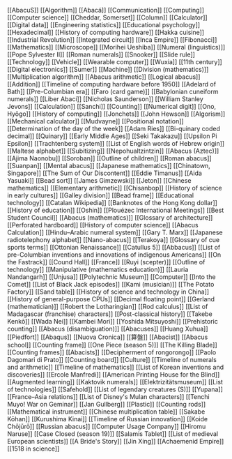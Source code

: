 [[AbacuS]]
[[Algorithm]]
[[Abacá]]
[[Communication]]
[[Computing]]
[[Computer science]]
[[Cheddar, Somerset]]
[[Column]]
[[Calculator]]
[[Digital data]]
[[Engineering statistics]]
[[Educational psychology]]
[[Hexadecimal]]
[[History of computing hardware]]
[[Hakka cuisine]]
[[Industrial Revolution]]
[[Integrated circuit]]
[[Inca Empire]]
[[Fibonacci]]
[[Mathematics]]
[[Microscope]]
[[Morihei Ueshiba]]
[[Numeral (linguistics)]]
[[Pope Sylvester II]]
[[Roman numerals]]
[[Snooker]]
[[Slide rule]]
[[Technology]]
[[Vehicle]]
[[Wearable computer]]
[[Wuxia]]
[[11th century]]
[[Digital electronics]]
[[Sumer]]
[[Machine]]
[[Division (mathematics)]]
[[Multiplication algorithm]]
[[Abacus arithmetic]]
[[Logical abacus]]
[[Addition]]
[[Timeline of computing hardware before 1950]]
[[Adelard of Bath]]
[[Pre-Columbian era]]
[[Faro (card game)]]
[[Babylonian cuneiform numerals]]
[[Liber Abaci]]
[[Nicholas Saunderson]]
[[William Stanley Jevons]]
[[Calculation]]
[[Sanchi]]
[[Counting]]
[[Numerical digit]]
[[Ono, Hyōgo]]
[[History of computing]]
[[Jonchets]]
[[John Hewson]]
[[Algorism]]
[[Mechanical calculator]]
[[Mudvayne]]
[[Positional notation]]
[[Determination of the day of the week]]
[[Adam Ries]]
[[Bi-quinary coded decimal]]
[[Quinary]]
[[Early Middle Ages]]
[[Seki Takakazu]]
[[Upsilon Pi Epsilon]]
[[Trachtenberg system]]
[[List of English words of Hebrew origin]]
[[Maltese alphabet]]
[[Subitizing]]
[[Nepohualtzintzin]]
[[Abacus (Aztec)]]
[[Ajima Naonobu]]
[[Soroban]]
[[Outline of children]]
[[Roman abacus]]
[[Suanpan]]
[[Mental abacus]]
[[Japanese mathematics]]
[[Chinatown, Singapore]]
[[The Sum of Our Discontent]]
[[Eddie Timanus]]
[[Aida Yasuaki]]
[[Bead sort]]
[[James Gimzewski]]
[[Jeton]]
[[Chinese mathematics]]
[[Elementary arithmetic]]
[[Chisanbop]]
[[History of science in early cultures]]
[[Galley division]]
[[Bead frame]]
[[Educational technology]]
[[Catalan Wikipedia]]
[[Banknotes of the Hong Kong dollar]]
[[History of education]]
[[Oshin]]
[[Plouézec International Meetings]]
[[Best Student Council]]
[[Abacus (mathematics)]]
[[Glossary of architecture]]
[[Perforated hardboard]]
[[History of computer science]]
[[Abacus Calculation]]
[[Hindu–Arabic numeral system]]
[[Gary T. Marx]]
[[Japanese radiotelephony alphabet]]
[[Nano-abacus]]
[[Terakoya]]
[[Glossary of cue sports terms]]
[[Ottonian Renaissance]]
[[Catullus 5]]
[[Abbacus]]
[[List of pre-Columbian inventions and innovations of indigenous Americans]]
[[On the Fastrack]]
[[Cound Hall]]
[[France]]
[[Ruyi (scepter)]]
[[Outline of technology]]
[[Manipulative (mathematics education)]]
[[Lauria Nandangarh]]
[[Unjusa]]
[[Polytechnic Museum]]
[[Computer]]
[[Into the Comet]]
[[List of Black Jack episodes]]
[[Kami (musician)]]
[[The Potato Factory]]
[[Sand table]]
[[History of science and technology in China]]
[[History of general-purpose CPUs]]
[[Decimal floating point]]
[[Gerland (mathematician)]]
[[Robert the Lotharingian]]
[[Rod calculus]]
[[List of Madagascar (franchise) characters]]
[[Post-classical history]]
[[Takebe Kenkō]]
[[Wada Nei]]
[[Kambei Mori]]
[[Yoshida Mitsuyoshi]]
[[Prehistoric counting]]
[[Abacus (disambiguation)]]
[[Abacuses]]
[[Huang Xuhua]]
[[Piedfort]]
[[Abaqus]]
[[Nuova Cronica]]
[[算盤]]
[[Abacist]]
[[Abacus school]]
[[Counting frame]]
[[One Piece (season 5)]]
[[The Killing Blade]]
[[Counting frames]]
[[Abacists]]
[[Decipherment of rongorongo]]
[[Paolo Dagomari di Prato]]
[[Counting board]]
[[Culture]]
[[Timeline of numerals and arithmetic]]
[[Timeline of mathematics]]
[[List of Korean inventions and discoveries]]
[[Ercole Manfredi]]
[[American Printing House for the Blind]]
[[Augmented learning]]
[[Kaktovik numerals]]
[[Elektrizitätsmuseum]]
[[List of technologies]]
[[Safehold]]
[[List of legendary creatures (S)]]
[[Yupana]]
[[France–Asia relations]]
[[List of Disney's Mulan characters]]
[[Tenchi Muyo! War on Geminar]]
[[Jan Gullberg]]
[[Plastic]]
[[Counting rods]]
[[Mathematical instrument]]
[[Chinese multiplication table]]
[[Sakabe Kōhan]]
[[Kurushima Kinai]]
[[Timeline of Russian innovation]]
[[Koide Chōjūrō]]
[[Russian abacus]]
[[Computer Usage Company]]
[[Hiromu Naruse]]
[[Case Closed (season 19)]]
[[Salamis Tablet]]
[[List of medieval European scientists]]
[[A Bride's Story]]
[[Jin Xing]]
[[Achaemenid Empire]]
[[1518 in science]]
